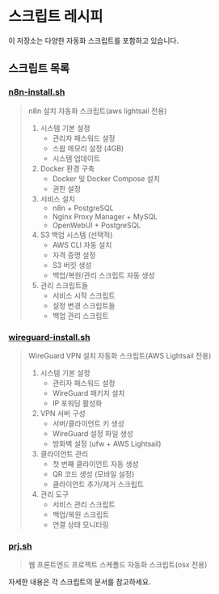 # 스크립트 레시피

이 저장소는 다양한 자동화 스크립트를 포함하고 있습니다.

## 스크립트 목록

### [n8n-install.sh](./HOW-TO-USE-n8n-install-script.md)
> n8n 설치 자동화 스크립트(aws lightsail 전용)
>   1. 시스템 기본 설정
>       - 관리자 패스워드 설정
>       - 스왑 메모리 설정 (4GB)
>       - 시스템 업데이트
>   2. Docker 환경 구축
>       - Docker 및 Docker Compose 설치
>       - 권한 설정
>   3. 서비스 설치
>       - n8n + PostgreSQL
>       - Nginx Proxy Manager + MySQL
>       - OpenWebUI + PostgreSQL
>   4. S3 백업 시스템 (선택적)
>       - AWS CLI 자동 설치
>       - 자격 증명 설정
>       - S3 버킷 생성
>       - 백업/복원/관리 스크립트 자동 생성
>   5. 관리 스크립트들
>       - 서비스 시작 스크립트
>       - 설정 변경 스크립트들
>       - 백업 관리 스크립트

### [wireguard-install.sh](./HOW-TO-USE-wireguard-install.md)
> WireGuard VPN 설치 자동화 스크립트(AWS Lightsail 전용)
>   1. 시스템 기본 설정
>       - 관리자 패스워드 설정
>       - WireGuard 패키지 설치
>       - IP 포워딩 활성화
>   2. VPN 서버 구성
>       - 서버/클라이언트 키 생성
>       - WireGuard 설정 파일 생성
>       - 방화벽 설정 (ufw + AWS Lightsail)
>   3. 클라이언트 관리
>       - 첫 번째 클라이언트 자동 생성
>       - QR 코드 생성 (모바일 설정)
>       - 클라이언트 추가/제거 스크립트
>   4. 관리 도구
>       - 서비스 관리 스크립트
>       - 백업/복원 스크립트
>       - 연결 상태 모니터링

### [prj.sh](./HOW-TO-USE-prj-script.md)
> 웹 프론트엔드 프로젝트 스케폴드 자동화 스크립트(osx 전용)

자세한 내용은 각 스크립트의 문서를 참고하세요.
